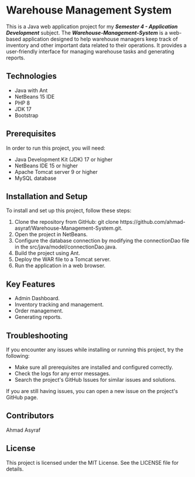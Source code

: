 # Warehouse Management System
This is a Java web application project for my <i><b>Semester 4 - Application Development</b></i> subject. The <i><b>Warehouse-Management-System</b></i> is a web-based application designed to help warehouse managers keep track of inventory and other important data related to their operations. It provides a user-friendly interface for managing warehouse tasks and generating reports.

<h2>Technologies</h2>
<ul>
  <li> Java with Ant </li>
  <li> NetBeans 15 IDE </li>
  <li> PHP 8 </li>
  <li> JDK 17 </li>
  <li> Bootstrap </li>
</ul>

<h2>Prerequisites</h2>
In order to run this project, you will need:

<ul>
  <li> Java Development Kit (JDK) 17 or higher </li>
  <li> NetBeans IDE 15 or higher </li>
  <li> Apache Tomcat server 9 or higher </li>
  <li> MySQL database </li>
</ul>

<h2>Installation and Setup</h2>
To install and set up this project, follow these steps:

<ol>
  <li> Clone the repository from GitHub: git clone https://github.com/ahmad-asyraf/Warehouse-Management-System.git. </li>
  <li> Open the project in NetBeans. </li>
  <li> Configure the database connection by modifying the connectionDao file in the src/java/model/connectionDao.java. </li>
  <li> Build the project using Ant. </li>
  <li> Deploy the WAR file to a Tomcat server. </li>
  <li> Run the application in a web browser. </li>
</ol>

<h2>Key Features</h2>
<ul>
  <li> Admin Dashboard. </li>
  <li> Inventory tracking and management. </li>
  <li> Order management. </li>
  <li> Generating reports. </li>
</ul>

<h2>Troubleshooting</h2>
If you encounter any issues while installing or running this project, try the following:

<ul>
  <li> Make sure all prerequisites are installed and configured correctly. </li>
  <li> Check the logs for any error messages. </li>
  <li> Search the project's GitHub Issues for similar issues and solutions. </li>
</ul>

If you are still having issues, you can open a new issue on the project's GitHub page.

<h2>Contributors</h2>
Ahmad Asyraf

<h2>License</h2>
This project is licensed under the MIT License. See the LICENSE file for details.
